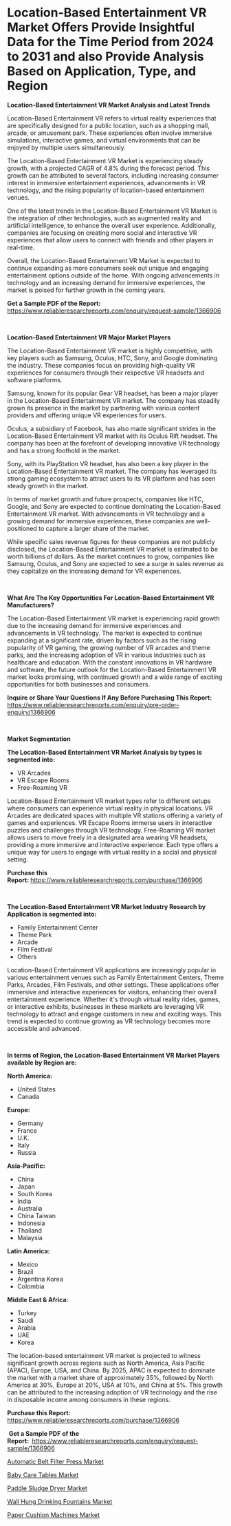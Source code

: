 <p><h1>Location-Based Entertainment VR Market Offers Provide Insightful Data for the Time Period from 2024 to 2031 and also Provide Analysis Based on Application, Type, and Region</h1></p><p><strong>Location-Based Entertainment VR Market Analysis and Latest Trends</strong></p>
<p><p>Location-Based Entertainment VR refers to virtual reality experiences that are specifically designed for a public location, such as a shopping mall, arcade, or amusement park. These experiences often involve immersive simulations, interactive games, and virtual environments that can be enjoyed by multiple users simultaneously.</p><p>The Location-Based Entertainment VR Market is experiencing steady growth, with a projected CAGR of 4.8% during the forecast period. This growth can be attributed to several factors, including increasing consumer interest in immersive entertainment experiences, advancements in VR technology, and the rising popularity of location-based entertainment venues.</p><p>One of the latest trends in the Location-Based Entertainment VR Market is the integration of other technologies, such as augmented reality and artificial intelligence, to enhance the overall user experience. Additionally, companies are focusing on creating more social and interactive VR experiences that allow users to connect with friends and other players in real-time.</p><p>Overall, the Location-Based Entertainment VR Market is expected to continue expanding as more consumers seek out unique and engaging entertainment options outside of the home. With ongoing advancements in technology and an increasing demand for immersive experiences, the market is poised for further growth in the coming years.</p></p>
<p><strong>Get a Sample PDF of the Report:&nbsp;</strong> <a href="https://www.reliableresearchreports.com/enquiry/request-sample/1366906">https://www.reliableresearchreports.com/enquiry/request-sample/1366906</a></p>
<p>&nbsp;</p>
<p><strong>Location-Based Entertainment VR Major Market Players</strong></p>
<p><p>The Location-Based Entertainment VR market is highly competitive, with key players such as Samsung, Oculus, HTC, Sony, and Google dominating the industry. These companies focus on providing high-quality VR experiences for consumers through their respective VR headsets and software platforms.</p><p>Samsung, known for its popular Gear VR headset, has been a major player in the Location-Based Entertainment VR market. The company has steadily grown its presence in the market by partnering with various content providers and offering unique VR experiences for users.</p><p>Oculus, a subsidiary of Facebook, has also made significant strides in the Location-Based Entertainment VR market with its Oculus Rift headset. The company has been at the forefront of developing innovative VR technology and has a strong foothold in the market.</p><p>Sony, with its PlayStation VR headset, has also been a key player in the Location-Based Entertainment VR market. The company has leveraged its strong gaming ecosystem to attract users to its VR platform and has seen steady growth in the market.</p><p>In terms of market growth and future prospects, companies like HTC, Google, and Sony are expected to continue dominating the Location-Based Entertainment VR market. With advancements in VR technology and a growing demand for immersive experiences, these companies are well-positioned to capture a larger share of the market.</p><p>While specific sales revenue figures for these companies are not publicly disclosed, the Location-Based Entertainment VR market is estimated to be worth billions of dollars. As the market continues to grow, companies like Samsung, Oculus, and Sony are expected to see a surge in sales revenue as they capitalize on the increasing demand for VR experiences.</p></p>
<p>&nbsp;</p>
<p><strong>What Are The Key Opportunities For Location-Based Entertainment VR Manufacturers?</strong></p>
<p><p>The Location-Based Entertainment VR market is experiencing rapid growth due to the increasing demand for immersive experiences and advancements in VR technology. The market is expected to continue expanding at a significant rate, driven by factors such as the rising popularity of VR gaming, the growing number of VR arcades and theme parks, and the increasing adoption of VR in various industries such as healthcare and education. With the constant innovations in VR hardware and software, the future outlook for the Location-Based Entertainment VR market looks promising, with continued growth and a wide range of exciting opportunities for both businesses and consumers.</p></p>
<p><strong>Inquire or Share Your Questions If Any Before Purchasing This Report:</strong> <a href="https://www.reliableresearchreports.com/enquiry/pre-order-enquiry/1366906">https://www.reliableresearchreports.com/enquiry/pre-order-enquiry/1366906</a></p>
<p>&nbsp;</p>
<p><strong>Market Segmentation</strong></p>
<p><strong>The Location-Based Entertainment VR Market Analysis by types is segmented into:</strong></p>
<p><ul><li>VR Arcades</li><li>VR Escape Rooms</li><li>Free-Roaming VR</li></ul></p>
<p><p>Location-Based Entertainment VR market types refer to different setups where consumers can experience virtual reality in physical locations. VR Arcades are dedicated spaces with multiple VR stations offering a variety of games and experiences. VR Escape Rooms immerse users in interactive puzzles and challenges through VR technology. Free-Roaming VR market allows users to move freely in a designated area wearing VR headsets, providing a more immersive and interactive experience. Each type offers a unique way for users to engage with virtual reality in a social and physical setting.</p></p>
<p><strong>Purchase this Report:&nbsp;</strong><a href="https://www.reliableresearchreports.com/purchase/1366906">https://www.reliableresearchreports.com/purchase/1366906</a></p>
<p>&nbsp;</p>
<p><strong>The Location-Based Entertainment VR Market Industry Research by Application is segmented into:</strong></p>
<p><ul><li>Family Entertainment Center</li><li>Theme Park</li><li>Arcade</li><li>Film Festival</li><li>Others</li></ul></p>
<p><p>Location-Based Entertainment VR applications are increasingly popular in various entertainment venues such as Family Entertainment Centers, Theme Parks, Arcades, Film Festivals, and other settings. These applications offer immersive and interactive experiences for visitors, enhancing their overall entertainment experience. Whether it's through virtual reality rides, games, or interactive exhibits, businesses in these markets are leveraging VR technology to attract and engage customers in new and exciting ways. This trend is expected to continue growing as VR technology becomes more accessible and advanced.</p></p>
<p>&nbsp;</p>
<p><strong>In terms of Region, the Location-Based Entertainment VR Market Players available by Region are:</strong></p>
<p>
    <p> <strong> North America: </strong>
        <ul>
            <li>United States</li>
            <li>Canada</li>
        </ul>
        </p> 
    <p> <strong> Europe: </strong>
        <ul>
            <li>Germany</li>
            <li>France</li>
            <li>U.K.</li>
            <li>Italy</li>
            <li>Russia</li>
        </ul>
        </p> 
    <p> <strong> Asia-Pacific: </strong>
        <ul>
            <li>China</li>
            <li>Japan</li>
            <li>South Korea</li>
            <li>India</li>
            <li>Australia</li>
            <li>China Taiwan</li>
            <li>Indonesia</li>
            <li>Thailand</li>
            <li>Malaysia</li>
        </ul>
        </p> 
    <p> <strong> Latin America: </strong>
        <ul>
            <li>Mexico</li>
            <li>Brazil</li>
            <li>Argentina Korea</li>
            <li>Colombia</li>
        </ul>
        </p> 
    <p> <strong> Middle East & Africa: </strong>
        <ul>
            <li>Turkey</li>
            <li>Saudi</li>
            <li>Arabia</li>
            <li>UAE</li>
            <li>Korea</li>
        </ul>
    </p>
    </p>
<p><p>The location-based entertainment VR market is projected to witness significant growth across regions such as North America, Asia Pacific (APAC), Europe, USA, and China. By 2025, APAC is expected to dominate the market with a market share of approximately 35%, followed by North America at 30%, Europe at 20%, USA at 10%, and China at 5%. This growth can be attributed to the increasing adoption of VR technology and the rise in disposable income among consumers in these regions.</p></p>
<p><strong>Purchase this Report: </strong><a href="https://www.reliableresearchreports.com/purchase/1366906">https://www.reliableresearchreports.com/purchase/1366906</a></p>
<p>&nbsp;<strong>Get a Sample PDF of the Report:&nbsp;&nbsp;</strong><a href="https://www.reliableresearchreports.com/enquiry/request-sample/1366906">https://www.reliableresearchreports.com/enquiry/request-sample/1366906</a></p>
<p><strong></strong></p>
<p><p><a href="https://medium.com/@magaliortiz1955/automatic-belt-filter-press-market-comprehensive-assessment-by-type-application-and-geography-9abb8f9ebc3b">Automatic Belt Filter Press Market</a></p><p><a href="https://medium.com/@marcellakin2023/baby-care-tables-market-exploring-market-share-market-trends-and-future-growth-372718c1e721">Baby Care Tables Market</a></p><p><a href="https://medium.com/@magaliortiz1955/paddle-sludge-dryer-market-analysis-and-sze-forecasted-for-period-from-2024-to-2031-39ca2dc2202c">Paddle Sludge Dryer Market</a></p><p><a href="https://medium.com/@marcellakin2023/wall-hung-drinking-fountains-market-size-cagr-trends-2024-2030-f87c65fc30d7">Wall Hung Drinking Fountains Market</a></p><p><a href="https://medium.com/@joycelucas56/paper-cushion-machines-market-research-report-its-history-and-forecast-2024-to-2031-8997d1974377">Paper Cushion Machines Market</a></p></p>